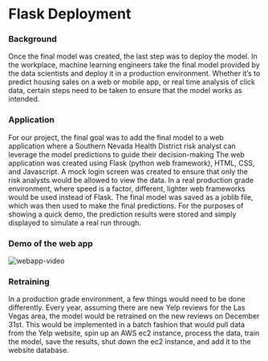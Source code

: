 # Flask Deployment
### Background
Once the final model was created, the last step was to deploy the model. In the workplace, machine learning engineers take the final model provided by the data scientists and deploy it in a production environment. Whether it’s to predict housing sales on a web or mobile app, or real time analysis of click data, certain steps need to be taken to ensure that the model works as intended.
### Application
For our project, the final goal was to add the final model to a web application where a Southern Nevada Health District risk analyst can leverage the model predictions to guide their decision-making
The web application was created using Flask (python web framework), HTML, CSS, and Javascript. A mock login screen was created to ensure that only the risk analysts would be allowed to view the data. In a real production grade environment, where speed is a factor, different, lighter web frameworks would be used instead of Flask.
The final model was saved as a joblib file, which was then used to make the final predictions. For the purposes of showing a quick demo, the prediction results were stored and simply displayed to simulate a real run through. 

### Demo of the web app
![webapp-video](https://media.giphy.com/media/JrGjywp4YRlYYeI58c/giphy.gif)

### Retraining

In a production grade environment, a few things would need to be done differently. Every year, assuming there are new Yelp reviews for the Las Vegas area, the model would be retrained on the new reviews on December 31st. This would be implemented in a batch fashion that would pull data from the Yelp website, spin up an AWS ec2 instance, process the data, train the model, save the results, shut down the ec2 instance, and add it to the website database.

